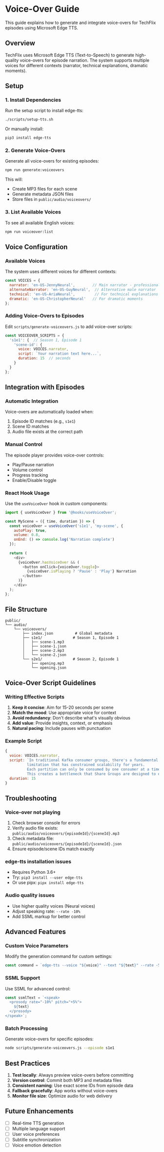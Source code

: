 # Voice-Over Guide

This guide explains how to generate and integrate voice-overs for TechFlix episodes using Microsoft Edge TTS.

## Overview

TechFlix uses Microsoft Edge TTS (Text-to-Speech) to generate high-quality voice-overs for episode narration. The system supports multiple voices for different contexts (narrator, technical explanations, dramatic moments).

## Setup

### 1. Install Dependencies

Run the setup script to install edge-tts:

```bash
./scripts/setup-tts.sh
```

Or manually install:

```bash
pip3 install edge-tts
```

### 2. Generate Voice-Overs

Generate all voice-overs for existing episodes:

```bash
npm run generate:voiceovers
```

This will:
- Create MP3 files for each scene
- Generate metadata JSON files
- Store files in `public/audio/voiceovers/`

### 3. List Available Voices

To see all available English voices:

```bash
npm run voiceover:list
```

## Voice Configuration

### Available Voices

The system uses different voices for different contexts:

```javascript
const VOICES = {
  narrator: 'en-US-JennyNeural',        // Main narrator - professional female
  alternateNarrator: 'en-US-GuyNeural',  // Alternative male narrator
  technical: 'en-US-AriaNeural',         // For technical explanations
  dramatic: 'en-US-ChristopherNeural'   // For dramatic moments
};
```

### Adding Voice-Overs to Episodes

Edit `scripts/generate-voiceovers.js` to add voice-over scripts:

```javascript
const VOICEOVER_SCRIPTS = {
  's1e1': {  // Season 1, Episode 1
    'scene-id': {
      voice: VOICES.narrator,
      script: `Your narration text here...`,
      duration: 15  // seconds
    }
  }
};
```

## Integration with Episodes

### Automatic Integration

Voice-overs are automatically loaded when:
1. Episode ID matches (e.g., `s1e1`)
2. Scene ID matches
3. Audio file exists at the correct path

### Manual Control

The episode player provides voice-over controls:
- Play/Pause narration
- Volume control
- Progress tracking
- Enable/Disable toggle

### React Hook Usage

Use the `useVoiceOver` hook in custom components:

```javascript
import { useVoiceOver } from '@hooks/useVoiceOver';

const MyScene = ({ time, duration }) => {
  const voiceOver = useVoiceOver('s1e1', 'my-scene', {
    autoPlay: true,
    volume: 0.8,
    onEnd: () => console.log('Narration complete')
  });
  
  return (
    <div>
      {voiceOver.hasVoiceOver && (
        <button onClick={voiceOver.toggle}>
          {voiceOver.isPlaying ? 'Pause' : 'Play'} Narration
        </button>
      )}
    </div>
  );
};
```

## File Structure

```
public/
└── audio/
    └── voiceovers/
        ├── index.json          # Global metadata
        ├── s1e1/              # Season 1, Episode 1
        │   ├── scene-1.mp3
        │   ├── scene-1.json
        │   ├── scene-2.mp3
        │   └── scene-2.json
        └── s2e1/              # Season 2, Episode 1
            ├── opening.mp3
            └── opening.json
```

## Voice-Over Script Guidelines

### Writing Effective Scripts

1. **Keep it concise**: Aim for 15-20 seconds per scene
2. **Match the mood**: Use appropriate voice for context
3. **Avoid redundancy**: Don't describe what's visually obvious
4. **Add value**: Provide insights, context, or emphasis
5. **Natural pacing**: Include pauses with punctuation

### Example Script

```javascript
{
  voice: VOICES.narrator,
  script: `In traditional Kafka consumer groups, there's a fundamental 
          limitation that has constrained scalability for years. 
          Each partition can only be consumed by one consumer at a time. 
          This creates a bottleneck that Share Groups are designed to eliminate.`,
  duration: 15
}
```

## Troubleshooting

### Voice-over not playing
1. Check browser console for errors
2. Verify audio file exists: `public/audio/voiceovers/{episodeId}/{sceneId}.mp3`
3. Check metadata file: `public/audio/voiceovers/{episodeId}/{sceneId}.json`
4. Ensure episode/scene IDs match exactly

### edge-tts installation issues
- Requires Python 3.6+
- Try: `pip3 install --user edge-tts`
- Or use pipx: `pipx install edge-tts`

### Audio quality issues
- Use higher quality voices (Neural voices)
- Adjust speaking rate: `--rate -10%`
- Add SSML markup for better control

## Advanced Features

### Custom Voice Parameters

Modify the generation command for custom settings:

```javascript
const command = `edge-tts --voice "${voice}" --text "${text}" --rate -5% --write-media "${outputPath}"`;
```

### SSML Support

Use SSML for advanced control:

```javascript
const ssmlText = `<speak>
  <prosody rate="-10%" pitch="+5%">
    ${text}
  </prosody>
</speak>`;
```

### Batch Processing

Generate voice-overs for specific episodes:

```bash
node scripts/generate-voiceovers.js --episode s1e1
```

## Best Practices

1. **Test locally**: Always preview voice-overs before committing
2. **Version control**: Commit both MP3 and metadata files
3. **Consistent naming**: Use exact scene IDs from episode data
4. **Fallback gracefully**: App works without voice-overs
5. **Monitor file size**: Optimize audio for web delivery

## Future Enhancements

- [ ] Real-time TTS generation
- [ ] Multiple language support
- [ ] User voice preferences
- [ ] Subtitle synchronization
- [ ] Voice emotion detection